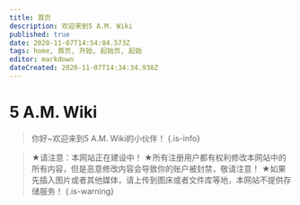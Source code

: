 ```yaml
---
title: 首页
description: 欢迎来到5 A.M. Wiki
published: true
date: 2020-11-07T14:54:04.573Z
tags: home, 首页, 开始, 起始页, 起始
editor: markdown
dateCreated: 2020-11-07T14:34:34.938Z
---
```


# 5 A.M. Wiki
> 你好~欢迎来到5 A.M. Wiki的小伙伴！
{.is-info}

> ★请注意：本网站正在建设中！
> ★所有注册用户都有权利修改本网站中的所有内容，但是恶意修改内容会导致你的账户被封禁，敬请注意！
> ★如果先插入图片或者其他媒体，请上传到图床或者文件库等地，本网站不提供存储服务！
{.is-warning}
